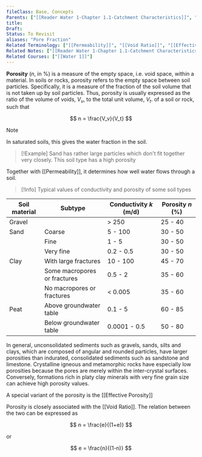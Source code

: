 ```yaml
---
fileClass: Base, Concepts
Parents: ["[[Reader Water 1-Chapter 1.1-Catchment Characteristics]]", "[[Effective Porosity]]", "[[Hiscock & Bense (2021)-Chapter 2]]", "[[Hydrogeology Summary Physical Hydrogeology]]", "[[Lecture Notes Hydrogeology (2024)]]", "[[Permeability]]", "[[Void Ratio]]"]
title: 
Draft: 
Status: To Revisit
aliases: "Pore Fraction"
Related Terminology: ["[[Permeability]]", "[[Void Ratio]]", "[[Effective Porosity]]"]
Related Notes: ["[[Reader Water 1-Chapter 1.1-Catchment Characteristics]]"]
Related Courses: ["[[Water 1]]"]
---
```

**Porosity** ($n$, in %) is a measure of the empty space, i.e. void space, within a material. In soils or rocks, porosity refers to the empty space between soil particles. Specifically, it is a measure of the fraction of the soil volume that is not taken up by soil particles. Thus, porosity is usually expressed as the ratio of the volume of voids, $V_v$, to the total unit volume, $V_t$. of a soil or rock, such that 

$$
n = \frac{V_v}{V_t}
$$


>[!Note]
>In saturated soils, this gives the water fraction in the soil. 

>[!Example]
>Sand has rather large particles which don't fit together very closely. This soil type has a high porosity

Together with [[Permeability]], it determines how well water flows through a soil.

>[!Info]
>Typical values of conductivity and porosity of some soil types
>
| Soil material | Subtype | Conductivity $k$ (m/d) | Porosity $n$ (%) |
| ---- | ---- | ---- | ---- |
| Gravel |  | > 250 | 25 - 40 |
| Sand | Coarse | 5 - 100 | 30 - 50 |
|  | Fine | 1 - 5 | 30 - 50 |
|  | Very fine | 0.2 - 0.5 | 30 - 50 |
| Clay | With large fractures | 10 - 100 | 45 - 70 |
|  | Some macropores or fractures | 0.5 - 2 | 35 - 60 |
|  | No macropores or fractures | < 0.005 | 35 - 60 |
| Peat | Above groundwater table | 0.1 - 5 | 60 - 85 |
|  | Below groundwater table | 0.0001 - 0.5 | 50 - 80 |

In general, unconsolidated sediments such as gravels, sands, silts and clays, which are composed of angular and rounded particles, have larger porosities than indurated, consolidated sediments such as sandstone and limestone. Crystalline igneous and metamorphic rocks have especially low porosities because the pores are merely within the inter-crystal surfaces. Conversely, formations rich in platy clay minerals with very fine grain size can achieve high porosity values.

A special variant of the porosity is the [[Effective Porosity]]

Porosity is closely associated with the [[Void Ratio]]. The relation between the two can be expressed as 

$$
n = \frac{e}{(1+e)}
$$

or

$$
e = \frac{n}{(1-n)}
$$
